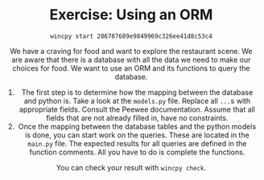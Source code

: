 <center><div class="readability"><h1 id="exercise-using-an-orm">Exercise: Using an ORM</h1>
<div class="wincpy">
<p><code class="interpreted-text" role="command">wincpy start 286787689e9849969c326ee41d8c53c4</code></p>
</div>
<p>We have a craving for food and want to explore the restaurant scene. We are aware that there is a database with all the data we need to make our choices for food. We want to
use an ORM and its functions to query the database.</p>
<ol type="1">
<li>The first step is to determine how the mapping between the database and python is. Take a look at the <code>models.py</code> file. Replace all <code>...</code>s with
appropriate fields. Consult the Peewee documentation. Assume that all fields that are not already filled in, have no constraints.</li>
<li>Once the mapping between the database tables and the python models is done, you can start work on the queries. These are located in the <code>main.py</code> file. The expected
results for all queries are defined in the function comments. All you have to do is complete the functions.</li>
</ol>
<p>You can check your result with <code class="interpreted-text" role="command">wincpy check</code>.</p></div></center>
